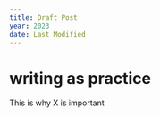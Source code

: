```yaml
---
title: Draft Post
year: 2023
date: Last Modified
---
```

# writing as practice
This is why X is important
